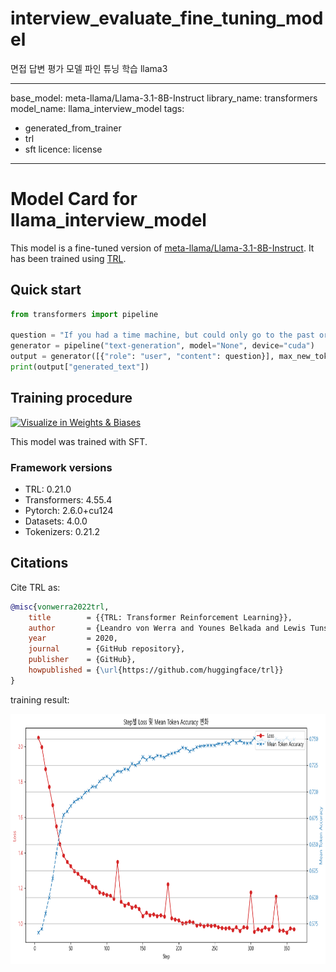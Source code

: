 # interview_evaluate_fine_tuning_model

면접 답변 평가 모델 파인 튜닝 학습 llama3

---

base_model: meta-llama/Llama-3.1-8B-Instruct
library_name: transformers
model_name: llama_interview_model
tags:

- generated_from_trainer
- trl
- sft
  licence: license

---

# Model Card for llama_interview_model

This model is a fine-tuned version of [meta-llama/Llama-3.1-8B-Instruct](https://huggingface.co/meta-llama/Llama-3.1-8B-Instruct).
It has been trained using [TRL](https://github.com/huggingface/trl).

## Quick start

```python
from transformers import pipeline

question = "If you had a time machine, but could only go to the past or the future once and never return, which would you choose and why?"
generator = pipeline("text-generation", model="None", device="cuda")
output = generator([{"role": "user", "content": question}], max_new_tokens=128, return_full_text=False)[0]
print(output["generated_text"])
```

## Training procedure

[<img src="https://raw.githubusercontent.com/wandb/assets/main/wandb-github-badge-28.svg" alt="Visualize in Weights & Biases" width="150" height="24"/>](https://wandb.ai/sogno6037-university-of-ulsan/huggingface/runs/g2q9s62h)

This model was trained with SFT.

### Framework versions

- TRL: 0.21.0
- Transformers: 4.55.4
- Pytorch: 2.6.0+cu124
- Datasets: 4.0.0
- Tokenizers: 0.21.2

## Citations

Cite TRL as:

```bibtex
@misc{vonwerra2022trl,
	title        = {{TRL: Transformer Reinforcement Learning}},
	author       = {Leandro von Werra and Younes Belkada and Lewis Tunstall and Edward Beeching and Tristan Thrush and Nathan Lambert and Shengyi Huang and Kashif Rasul and Quentin Gallou{\'e}dec},
	year         = 2020,
	journal      = {GitHub repository},
	publisher    = {GitHub},
	howpublished = {\url{https://github.com/huggingface/trl}}
}
```

training result:

[<img src="output.png" alt="training result" width="600" height="400"/>](output.png)
